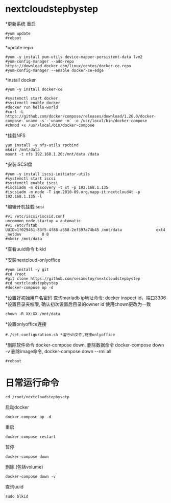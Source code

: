 # nextcloudstepbystep

*更新系统 重启
```
#yum update
#reboot
```
*update repo
```
#yum -y install yum-utils device-mapper-persistent-data lvm2
#yum-config-manager --add-repo https://download.docker.com/linux/centos/docker-ce.repo
#yum-config-manager --enable docker-ce-edge
```
*install docker
```
#yum -y install docker-ce

#systemctl start docker
#systemctl enable docker
#docker run hello-world
#curl -L https://github.com/docker/compose/releases/download/1.26.0/docker-compose-`uname -s`-`uname -m` -o /usr/local/bin/docker-compose
#chmod +x /usr/local/bin/docker-compose
```
*挂载NFS
```
yum install -y nfs-utils rpcbind
mkdir /mnt/data
mount -t nfs 192.168.1.20:/mnt/data /data
```
*安装iSCSI盘
```
#yum -y install iscsi-initiator-utils 
#systemctl start iscsi
#systemctl enable iscsi
#iscsiadm -m discovery -t st -p 192.168.1.135
#iscsiadm -m node -T iqn.2010-09.org.napp-it:nextcloud4t -p 192.168.1.135 -l
```
*编辑开机挂载iscsi
```
#vi /etc/iscsi/iscsid.conf
umcommon node.startup = automatic
#vi /etc/fstab
UUID=1f029461-83f5-4f88-a358-2ef397a74b45 /mnt/data               ext4   _netdev         0 0
#mkdir /mnt/data
```
*查看uuid命令 blkid

*安装nextcloud-onlyoffice
```
#yum install -y git
#cd /root
#git clone https://github.com/sesametoy/nextcloudstepbystep
#cd nextcloudstepbystep
#docker-compose up -d
```

*设置好初始用户名密码 查询mariadb ip地址命令: docker inspect id，端口3306 
*设置目录夹权限, 确认初次设置后目录的owner id 使用chown更改为一致
```
chown -R XX:XX /mnt/data
```
*设置onlyoffice连接
```
#./set-configuration.sh *运行sh文件,链接onlyoffice
```
*删除软件命令 docker-compose down, 删除数据命令 docker-compose down -v 删除image命令, docker-compose down --rmi all
```
#reboot
```


# 日常运行命令

```
cd /root/nextcloudstepbysetp
```
启动docker 
```
docker-compose up -d
```
重启
```
docker-compose restart
```
暂停
```
docker-compose down
```
删除 (包括volume)
```
docker-compose down -v 
```
查询uuid
```
sudo blkid
```

